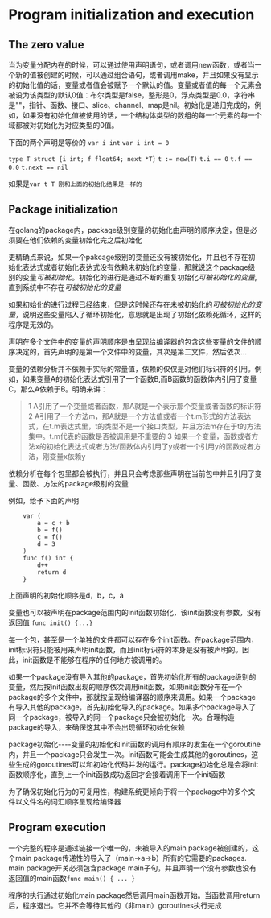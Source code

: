 # Program initialization and execution

## The zero value
当为变量分配内在的时候，可以通过使用声明语句，或者调用new函数，或者当一个新的值被创建的时候，可以通过组合语句，或者调用make，并且如果没有显示的初始化值的话，变量或者值会被赋予一个默认的值。变量或者值的每一个元素会被设为该类型的默认0值：布尔类型是false，整形是0，浮点类型是0.0，字符串是""，指针、函数、接口、slice、channel、map是nil。初始化是递归完成的，例如，如果没有初始化值被使用的话，一个结构体类型的数组的每一个元素的每一个域都被对初始化为对应类型的0值。

下面的两个声明是等价的
`var i int`
`var i int = 0`

`type T struct {i int; f float64; next *T}`
`t := new(T)`
`t.i == 0`
`t.f == 0.0`
`t.next == nil`

如果是`var t T 刚和上面的初始化结果是一样的`

## Package initialization

在golang的package内，package级别变量的初始化由声明的顺序决定，但是必须要在他们依赖的变量初始化完之后初始化

更精确点来说，如果一个pakcage级别的变量还没有被初始化，并且也不存在初始化表达式或者初始化表达式没有依赖未初始化的变量，那就说这个package级别的变量*可被初始化*。初始化的进行是通过不断的重复初始化*可被初始化的变量*,直到系统中不存在*可被初始化的变量*

如果初始化的进行过程已经结束，但是这时候还存在未被初始化的*可被初始化的变量*，说明这些变量陷入了循环初始化，意思就是出现了初始化依赖死循环，这样的程序是无效的。

声明在多个文件中的变量的声明顺序是由呈现给编译器的包含这些变量的文件的顺序决定的，首先声明的是第一个文件中的变量，其次是第二文件，然后依次...

变量的依赖分析并不依赖于实际的常量值，依赖的仅仅是对他们标识符的引用。例如，如果变量A的初始化表达式引用了一个函数B,而B函数的函数体内引用了变量C，那么A依赖于B。明确来讲：
> 1 A引用了一个变量或者函数，那A就是一个表示那个变量或者函数的标识符
> 2 A引用了一个方法m，那A就是一个方法值或者一个t.m形式的方法表达式，在t.m表达式里，t的类型不是一个接口类型，并且方法m存在于t的方法集中。t.m代表的函数是否被调用是不重要的
> 3 如果一个变量，函数或者方法x的初始化表达式或者方法/函数体内引用了y或者一个引用y的函数或者方法，刚变量x依赖y

依赖分析在每个包里都会被执行，并且只会考虑那些声明在当前包中并且引用了变量、函数、方法的package级别的变量

例如，给予下面的声明
```
	var (
    	a = c + b
        b = f()
        c = f()
        d = 3
    )
    func f() int {
    	d++
        return d
    }
```
上面声明的初始化顺序是d，b，c，a


变量也可以被声明在package范围内的init函数初始化，该init函数没有参数，没有返回值
`func init() {...}`

每一个包，甚至是一个单独的文件都可以存在多个init函数。在package范围内，init标识符只能被用来声明init函数，而且init标识符的本身是没有被声明的。因此，init函数是不能够在程序的任何地方被调用的。

如果一个package没有导入其他的package，首先初始化所有的package级别的变量，然后按init函数出现的顺序依次调用init函数，如果init函数分布在一个package的多个文件中，那就按呈现给编译器的顺序来调用。如果一个package有导入其他的package，首先初始化导入的package。如果多个package导入了同一个package，被导入的同一个package只会被初始化一次。合理构造package的导入，来确保这其中不会出现循环初始化依赖

package初始化----变量的初始化和init函数的调用有顺序的发生在一个goroutine内，并且一个package只会发生一次。init函数可能会生成其他的goroutines，这些生成的goroutines可以和初始化代码并发的运行。package初始化总是会将init函数顺序化，直到上一个init函数成功返回才会接着调用下一个init函数

为了确保初始化行为的可复用性，构建系统更倾向于将一个package中的多个文件以文件名的词汇顺序呈现给编译器

## Program execution
一个完整的程序是通过链接一个唯一的，未被导入的main package被创建的，这个main package传递性的导入了（main->a->b）所有的它需要的packages. main package开关必须包含package main子句，并且声明一个没有参数也没有返回值的main函数`func main() { ... }`

程序的执行通过初始化main package然后调用main函数开始。当函数调用return后，程序退出。它并不会等待其他的（非main）goroutines执行完成
